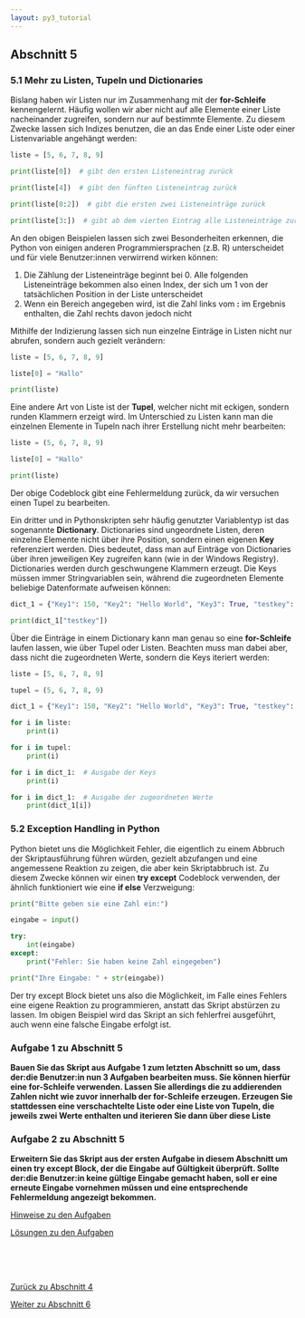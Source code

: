 ```yaml
---
layout: py3_tutorial
---
```


## Abschnitt 5

### 5.1 Mehr zu Listen, Tupeln und Dictionaries

Bislang haben wir Listen nur im Zusammenhang mit der **for-Schleife** 
kennengelernt. Häufig wollen wir aber nicht auf alle Elemente einer 
Liste nacheinander zugreifen, sondern nur auf bestimmte Elemente. 
Zu diesem Zwecke lassen sich Indizes benutzen, die an das Ende einer 
Liste oder einer Listenvariable angehängt werden:

```python
liste = [5, 6, 7, 8, 9]

print(liste[0])  # gibt den ersten Listeneintrag zurück

print(liste[4])  # gibt den fünften Listeneintrag zurück

print(liste[0:2])  # gibt die ersten zwei Listeneinträge zurück

print(liste[3:])  # gibt ab dem vierten Eintrag alle Listeneinträge zurück
```

An den obigen Beispielen lassen sich zwei Besonderheiten erkennen, 
die Python von einigen anderen Programmiersprachen (z.B. R) 
unterscheidet und für viele Benutzer:innen verwirrend wirken können:

1. Die Zählung der Listeneinträge beginnt bei 0. Alle folgenden 
   Listeneinträge bekommen also einen Index, der sich um 1
   von der tatsächlichen Position in der Liste unterscheidet
2. Wenn ein Bereich angegeben wird, ist die Zahl links vom **:** im 
   Ergebnis enthalten, die Zahl rechts davon jedoch
   nicht

Mithilfe der Indizierung lassen sich nun einzelne Einträge in Listen 
nicht nur abrufen, sondern auch gezielt verändern:

```python
liste = [5, 6, 7, 8, 9]

liste[0] = "Hallo"

print(liste)
```

Eine andere Art von Liste ist der **Tupel**, welcher nicht mit eckigen, 
sondern runden Klammern erzeigt wird. Im Unterschied zu Listen kann man 
die einzelnen Elemente in Tupeln nach ihrer Erstellung nicht mehr 
bearbeiten:

```python
liste = (5, 6, 7, 8, 9)

liste[0] = "Hallo"

print(liste)
```

Der obige Codeblock gibt eine Fehlermeldung zurück, da wir versuchen 
einen Tupel zu bearbeiten.

Ein dritter und in Pythonskripten sehr häufig genutzter Variablentyp 
ist das sogenannte **Dictionary**. Dictionaries sind ungeordnete Listen, 
deren einzelne Elemente nicht über ihre Position, sondern einen eigenen 
**Key** referenziert werden. Dies bedeutet, dass man auf Einträge von 
Dictionaries über ihren jeweiligen Key zugreifen kann 
(wie in der Windows Registry). Dictionaries werden durch geschwungene 
Klammern erzeugt. Die Keys müssen immer Stringvariablen sein, während 
die zugeordneten Elemente beliebige Datenformate aufweisen können:

```python
dict_1 = {"Key1": 150, "Key2": "Hello World", "Key3": True, "testkey": 20}

print(dict_1["testkey"])
```

Über die Einträge in einem Dictionary kann man genau so eine 
**for-Schleife** laufen lassen, wie über Tupel oder Listen. 
Beachten muss man dabei aber, dass nicht die zugeordneten Werte, 
sondern die Keys iteriert werden:

```python
liste = [5, 6, 7, 8, 9]

tupel = (5, 6, 7, 8, 9)

dict_1 = {"Key1": 150, "Key2": "Hello World", "Key3": True, "testkey": 20}

for i in liste:
    print(i)

for i in tupel:
    print(i)

for i in dict_1:  # Ausgabe der Keys
    print(i)

for i in dict_1:  # Ausgabe der zugeordneten Werte
    print(dict_1[i])
```

### 5.2 Exception Handling in Python

Python bietet uns die Möglichkeit Fehler, die eigentlich zu einem 
Abbruch der Skriptausführung führen würden, gezielt abzufangen und eine 
angemessene Reaktion zu zeigen, die aber kein Skriptabbruch ist. Zu 
diesem Zwecke können wir einen **try except** Codeblock verwenden, der 
ähnlich funktioniert wie eine **if else** Verzweigung:

```python
print("Bitte geben sie eine Zahl ein:")

eingabe = input()

try:
    int(eingabe)
except:
    print("Fehler: Sie haben keine Zahl eingegeben")

print("Ihre Eingabe: " + str(eingabe))
```

Der try except Block bietet uns also die Möglichkeit, im Falle eines 
Fehlers eine eigene Reaktion zu programmieren, anstatt das Skript 
abstürzen zu lassen. Im obigen Beispiel wird das Skript an sich 
fehlerfrei ausgeführt, auch wenn eine falsche Eingabe erfolgt ist.

### Aufgabe 1 zu Abschnitt 5

**Bauen Sie das Skript aus Aufgabe 1 zum letzten Abschnitt so um, dass 
der:die Benutzer:in nun 3 Aufgaben bearbeiten muss. 
Sie können hierfür eine for-Schleife verwenden. Lassen Sie allerdings 
die zu addierenden Zahlen nicht wie zuvor innerhalb der for-Schleife 
erzeugen. Erzeugen Sie stattdessen eine verschachtelte Liste oder eine 
Liste von Tupeln, die jeweils zwei Werte enthalten und iterieren Sie 
dann über diese Liste**

### Aufgabe 2 zu Abschnitt 5

**Erweitern Sie das Skript aus der ersten Aufgabe in diesem Abschnitt 
um einen try except Block, der die Eingabe auf Gültigkeit überprüft. 
Sollte der:die Benutzer:in keine gültige Eingabe gemacht 
haben, soll er eine erneute Eingabe vornehmen müssen und eine 
entsprechende Fehlermeldung angezeigt bekommen.**

<div class="d-grid gap-2 d-md-block">
  <a href="part5_hints" class="btn btn-secondary btn-sm" tabindex="2" role="button" aria-disabled="true">Hinweise zu den Aufgaben</a>

  <a href="part5_solution" class="btn btn-secondary btn-sm" tabindex="3" role="button" aria-disabled="true">Lösungen zu den Aufgaben</a>
</div>

<br><br><br>

<div class="d-grid gap-2 d-md-flex justify-content-md-between">
  <a href="part4" class="btn btn-outline-primary btn-sm" tabindex="1" role="button" aria-disabled="true">Zurück zu Abschnitt 4</a>

  <a href="part6" class="btn btn-primary btn-sm" tabindex="4" role="button" aria-disabled="true">Weiter zu Abschnitt 6</a>
</div>